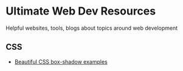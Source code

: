 # Ultimate Web Dev Resources

Helpful websites, tools, blogs about topics around web development

## CSS

- [Beautiful CSS box-shadow examples](https://getcssscan.com/css-box-shadow-examples)
